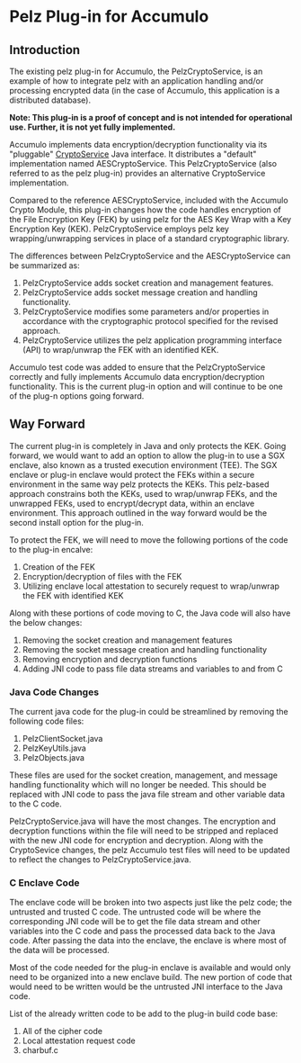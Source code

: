 # Pelz Plug-in for Accumulo

## Introduction
The existing pelz plug-in for Accumulo, the PelzCryptoService, is an example of how to integrate pelz with an application handling and/or processing encrypted data (in the case of Accumulo, this application is a distributed database). 

**Note: This plug-in is a proof of concept and is not intended for operational use. Further, it is not yet fully implemented.**

Accumulo implements data encryption/decryption functionality via its "pluggable" [CryptoService](https://accumulo.apache.org/docs/2.x/security/on-disk-encryption) Java interface. It distributes a "default" implementation named AESCryptoService. This PelzCryptoService (also referred to as the pelz plug-in) provides an alternative CryptoService implementation.

Compared to the reference AESCryptoService, included with the Accumulo Crypto Module, this plug-in changes how the code handles encryption of the File Encryption Key (FEK) by using pelz for the AES Key Wrap with a Key Encryption Key (KEK). PelzCryptoService employs pelz key wrapping/unwrapping services in place of a standard cryptographic library.

The differences between PelzCryptoService and the AESCryptoService can be summarized as: 

1. PelzCryptoService adds socket creation and management features.
2. PelzCryptoService adds socket message creation and handling functionality. 
3. PelzCryptoService modifies some parameters and/or properties in accordance with the cryptographic protocol specified for the revised approach. 
4. PelzCryptoService utilizes the pelz application programming interface (API) to wrap/unwrap the FEK with an identified KEK.

Accumulo test code was added to ensure that the PelzCryptoService correctly and fully implements Accumulo data encryption/decryption functionality. This is the current plug-in option and will continue to be one of the plug-n options going forward.

## Way Forward
The current plug-in is completely in Java and only protects the KEK. Going forward, we would want to add an option to allow the plug-in to use a SGX enclave, also known as a trusted execution environment (TEE). The SGX enclave or plug-in enclave would protect the FEKs within a secure environment in the same way pelz protects the KEKs. This pelz-based approach constrains both the KEKs, used to wrap/unwrap FEKs, and the unwrapped FEKs, used to encrypt/decrypt data, within an enclave environment.  This approach outlined in the way forward would be the second install option for the plug-in.

To protect the FEK, we will need to move the following portions of the code to the plug-in encalve:

1. Creation of the FEK
2. Encryption/decryption of files with the FEK
3. Utilizing enclave local attestation to securely request to wrap/unwrap the FEK with identified KEK

Along with these portions of code moving to C, the Java code will also have the below changes:

1. Removing the socket creation and management features
2. Removing the socket message creation and handling functionality
3. Removing encryption and decryption functions 
4. Adding JNI code to pass file data streams and variables to and from C

### Java Code Changes
The current java code for the plug-in could be streamlined by removing the following code files:

1. PelzClientSocket.java
2. PelzKeyUtils.java
3. PelzObjects.java

These files are used for the socket creation, management, and message handling functionality which will no longer be needed. This should be replaced with JNI code to pass the java file stream and other variable data to the C code.

PelzCryptoService.java will have the most changes. The encryption and decryption functions within the file will need to be stripped and replaced with the new JNI code for encryption and decryption. Along with the CryptoSevice changes, the pelz Accumulo test files will need to be updated to reflect the changes to PelzCryptoService.java.

### C Enclave Code
The enclave code will be broken into two aspects just like the pelz code; the untrusted and trusted C code. The untrusted code will be where the corresponding JNI code will be to get the file data stream and other variables into the C code and pass the processed data back to the Java code. After passing the data into the enclave, the enclave is where most of the data will be processed.

Most of the code needed for the plug-in enclave is available and would only need to be organized into a new enclave build. The new portion of code that would need to be written would be the untrusted  JNI interface to the Java code.

List of the already written code to be add to the plug-in build code base:

1. All of the cipher code
2. Local attestation request code
3. charbuf.c

